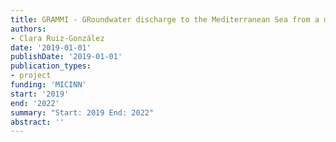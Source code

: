 ```yaml
---
title: GRAMMI - GRoundwater discharge to the Mediterranean Sea from a microbial perspective: Diversity, functioning and connectivity at the terrestrial-marine interface
authors:
- Clara Ruiz-González
date: '2019-01-01'
publishDate: '2019-01-01'
publication_types:
- project
funding: 'MICINN'
start: '2019'
end: '2022'
summary: "Start: 2019 End: 2022"
abstract: ''
--- 
```


